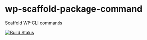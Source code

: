 wp-scaffold-package-command
=============================

Scaffold WP-CLI commands

[![Build Status](https://travis-ci.org/wp-cli/wp-scaffold-package-command.svg?branch=master)](https://travis-ci.org/wp-cli/wp-scaffold-package-command)
